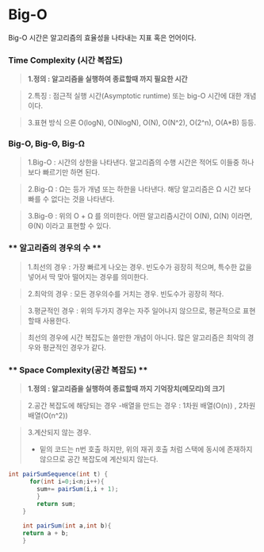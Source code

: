 # **Big-O**
Big-O 시간은 알고리즘의 효율성을 나타내는 지표 혹은 언어이다.


### **Time Complexity (시간 복잡도)**
> **1.정의 : 알고리즘을 실행하여 종료할때 까지 필요한 시간**  

> 2.특징 : 점근적 실행 시간(Asymptotic runtime) 또는 big-O 시간에 대한 개념이다.  

> 3.표현 방식 으론 O(logN), O(NlogN), O(N), O(N^2), O(2^n), O(A*B) 등등.  


### **Big-O, Big-Θ, Big-Ω**  
> 1.Big-O : 시간의 상한을 나타낸다. 알고리즘의 수행 시간은 적어도 이들중 하나보다 빠르기만 하면 된다.  

> 2.Big-Ω : Ω는 등가 개념 또는 하한을 나타낸다. 해당 알고리즘은 Ω 시간 보다 빠를 수 없다는 것을 나타낸다.  

> 3.Big-Θ : 위의 O + Ω 를 의미한다. 어떤 알고리즘시간이 O(N), Ω(N) 이라면, Θ(N) 이라고 표현할 수 있다.  



### ** 알고리즘의 경우의 수 **  
> 1.최선의 경우 : 가장 빠르게 나오는 경우. 빈도수가 굉장히 적으며, 특수한 값을 넣어서 딱 맞아 떨어지는 경우를 의미한다.   

> 2.최악의 경우 : 모든 경우의수를 거치는 경우. 빈도수가 굉장히 적다.  

> 3.평균적인 경우 : 위의 두가지 경우는 자주 일어나지 않으므로, 평균적으로 표현할때 사용한다.  

> 최선의 경우에 시간 복잡도는 쓸만한 개념이 아니다. 많은 알고리즘은 최악의 경우와 평균적인 경우가 같다.


### ** Space Complexity(공간 복잡도) **  
> **1.정의 : 알고리즘을 실행하여 종료할때 까지 기억장치(메모리)의 크기**    

> 2.공간 복잡도에 해당되는 경우 
>   -배열을 만드는 경우 : 1차원 배열(O(n)) , 2차원 배열(O(n^2)) 

> 3.계산되지 않는 경우.  
>  - 밑의 코드는 n번 호출 하지만, 위의 재귀 호출 처럼 스택에 동시에 존재하지 않으므로 공간 복잡도에 계산되지 않는다.
```java  
int pairSumSequence(int t) {  
      for(int i=0;i<n;i++){  
        sum+= pairSum(i,i + 1);  
        }  
        return sum;     
    }  
      
    int pairSum(int a,int b){  
    return a + b;  
    }  
    
```

